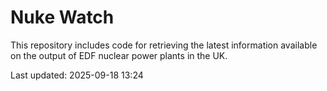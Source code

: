 # Nuke Watch

This repository includes code for retrieving the latest information available on the output of EDF nuclear power plants in the UK.

Last updated: 2025-09-18 13:24